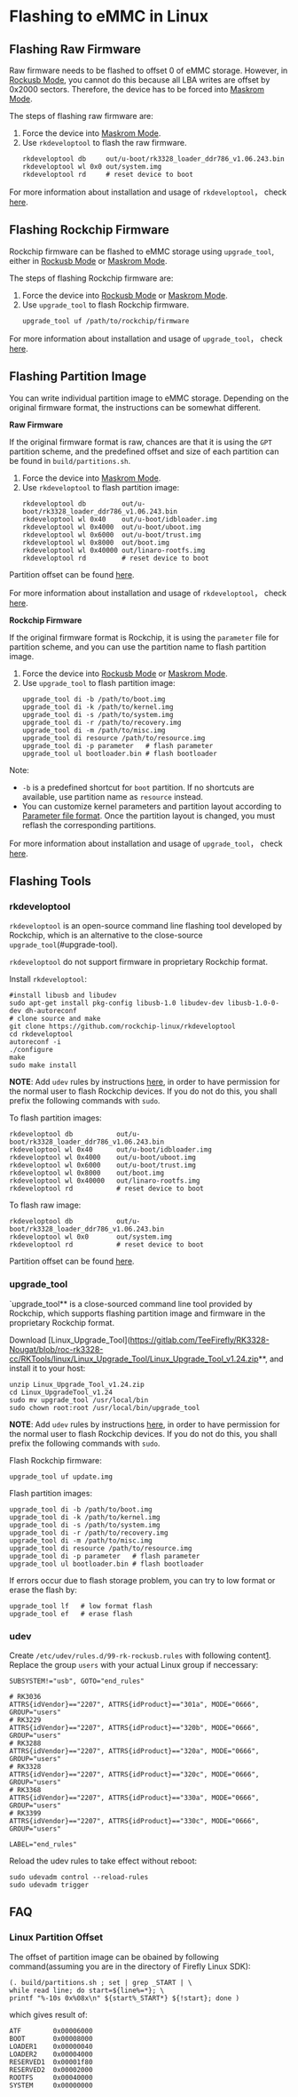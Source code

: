 # Flashing to eMMC in Linux

## Flashing Raw Firmware

Raw firmware needs to be flashed to offset 0 of eMMC storage. However, in [Rockusb Mode], you cannot do this because all LBA writes are offset by 0x2000 sectors. Therefore, the device has to be forced into [Maskrom Mode].

The steps of flashing raw firmware are:
1. Force the device into [Maskrom Mode].
2. Use `rkdeveloptool` to flash the raw firmware.
    ```
    rkdeveloptool db     out/u-boot/rk3328_loader_ddr786_v1.06.243.bin
    rkdeveloptool wl 0x0 out/system.img
    rkdeveloptool rd     # reset device to boot
    ```

For more information about installation and usage of `rkdeveloptool`， check [here](#rkdeveloptool).

## Flashing Rockchip Firmware

Rockchip firmware can be flashed to eMMC storage using `upgrade_tool`, either in [Rockusb Mode] or [Maskrom Mode].

The steps of flashing Rockchip firmware are:
1. Force the device into [Rockusb Mode] or [Maskrom Mode].
2. Use `upgrade_tool` to flash Rockchip firmware.
    ```
    upgrade_tool uf /path/to/rockchip/firmware
    ```

For more information about installation and usage of `upgrade_tool`， check [here](#upgrade-tool).

## Flashing Partition Image

You can write individual partition image to eMMC storage. Depending on the original firmware format, the instructions can be somewhat different.

**Raw Firmware**

If the original firmware format is raw, chances are that it is using the `GPT` partition scheme, and the predefined offset and size of each partition can be found in `build/partitions.sh`.

1. Force the device into [Maskrom Mode].
2. Use `rkdeveloptool` to flash partition image:
    ```
    rkdeveloptool db         out/u-boot/rk3328_loader_ddr786_v1.06.243.bin
    rkdeveloptool wl 0x40    out/u-boot/idbloader.img
    rkdeveloptool wl 0x4000  out/u-boot/uboot.img
    rkdeveloptool wl 0x6000  out/u-boot/trust.img
    rkdeveloptool wl 0x8000  out/boot.img
    rkdeveloptool wl 0x40000 out/linaro-rootfs.img
    rkdeveloptool rd         # reset device to boot
    ```

Partition offset can be found [here](#linux-partition-offset).

For more information about installation and usage of `rkdeveloptool`， check [here](#rkdeveloptool).

**Rockchip Firmware**

If the original firmware format is Rockchip, it is using the `parameter` file for partition scheme, and you can use the partition name to flash partition image.


1. Force the device into [Rockusb Mode] or [Maskrom Mode].
2. Use `upgrade_tool` to flash partition image:
    ```
    upgrade_tool di -b /path/to/boot.img
    upgrade_tool di -k /path/to/kernel.img
    upgrade_tool di -s /path/to/system.img
    upgrade_tool di -r /path/to/recovery.img
    upgrade_tool di -m /path/to/misc.img
    upgrade_tool di resource /path/to/resource.img
    upgrade_tool di -p parameter   # flash parameter
    upgrade_tool ul bootloader.bin # flash bootloader
    ```

Note:
- `-b` is a predefined shortcut for `boot` partition. If no shortcuts are available, use partition name as `resource` instead.
- You can customize kernel parameters and partition layout according to [Parameter file format](http://www.t-firefly.com/download/Firefly-RK3399/docs/Rockchip%20Parameter%20File%20Format%20Ver1.3.pdf). Once the partition layout is changed, you must reflash the corresponding partitions.

For more information about installation and usage of `upgrade_tool`， check [here](#upgrade-tool).

## Flashing Tools

### rkdeveloptool

`rkdeveloptool` is an open-source command line flashing tool developed by Rockchip, which is an alternative to the close-source `upgrade_tool`(#upgrade-tool).

`rkdeveloptool` do not support firmware in proprietary Rockchip format. 

Install `rkdeveloptool`:

    #install libusb and libudev
    sudo apt-get install pkg-config libusb-1.0 libudev-dev libusb-1.0-0-dev dh-autoreconf
    # clone source and make
    git clone https://github.com/rockchip-linux/rkdeveloptool
    cd rkdeveloptool
    autoreconf -i
    ./configure
    make
    sudo make install

**NOTE**: Add `udev` rules by instructions [here](#udev), in order to have permission for the normal user to flash Rockchip devices. If you do not do this, you shall prefix the following commands with `sudo`.

To flash partition images:

    rkdeveloptool db           out/u-boot/rk3328_loader_ddr786_v1.06.243.bin
    rkdeveloptool wl 0x40      out/u-boot/idbloader.img
    rkdeveloptool wl 0x4000    out/u-boot/uboot.img
    rkdeveloptool wl 0x6000    out/u-boot/trust.img
    rkdeveloptool wl 0x8000    out/boot.img
    rkdeveloptool wl 0x40000   out/linaro-rootfs.img
    rkdeveloptool rd           # reset device to boot

To flash raw image:

    rkdeveloptool db           out/u-boot/rk3328_loader_ddr786_v1.06.243.bin
    rkdeveloptool wl 0x0       out/system.img
    rkdeveloptool rd           # reset device to boot

Partition offset can be found [here](#partition%20offset).

### upgrade_tool

`upgrade_tool** is a close-sourced command line tool provided by Rockchip, which supports flashing partition image and firmware in the proprietary Rockchip format.

Download  [Linux_Upgrade_Tool](https://gitlab.com/TeeFirefly/RK3328-Nougat/blob/roc-rk3328-cc/RKTools/linux/Linux_Upgrade_Tool/Linux_Upgrade_Tool_v1.24.zip**, and install it to your host:

    unzip Linux_Upgrade_Tool_v1.24.zip
    cd Linux_UpgradeTool_v1.24
    sudo mv upgrade_tool /usr/local/bin
    sudo chown root:root /usr/local/bin/upgrade_tool

**NOTE**: Add `udev` rules by instructions [here](#udev), in order to have permission for the normal user to flash Rockchip devices. If you do not do this, you shall prefix the following commands with `sudo`.

Flash Rockchip firmware:

    upgrade_tool uf update.img

Flash partition images:

    upgrade_tool di -b /path/to/boot.img
    upgrade_tool di -k /path/to/kernel.img
    upgrade_tool di -s /path/to/system.img
    upgrade_tool di -r /path/to/recovery.img
    upgrade_tool di -m /path/to/misc.img
    upgrade_tool di resource /path/to/resource.img
    upgrade_tool di -p parameter   # flash parameter
    upgrade_tool ul bootloader.bin # flash bootloader

If errors occur due to flash storage problem, you can try to low format or erase the flash by:

    upgrade_tool lf   # low format flash
    upgrade_tool ef   # erase flash

### udev
Create `/etc/udev/rules.d/99-rk-rockusb.rules` with following content[1](https://github.com/rockchip-linux/rkdeveloptool/blob/master/99-rk-rockusb.rules). Replace the group `users` with your actual Linux group if neccessary:
```
SUBSYSTEM!="usb", GOTO="end_rules"

# RK3036
ATTRS{idVendor}=="2207", ATTRS{idProduct}=="301a", MODE="0666", GROUP="users"
# RK3229
ATTRS{idVendor}=="2207", ATTRS{idProduct}=="320b", MODE="0666", GROUP="users"
# RK3288
ATTRS{idVendor}=="2207", ATTRS{idProduct}=="320a", MODE="0666", GROUP="users"
# RK3328
ATTRS{idVendor}=="2207", ATTRS{idProduct}=="320c", MODE="0666", GROUP="users"
# RK3368
ATTRS{idVendor}=="2207", ATTRS{idProduct}=="330a", MODE="0666", GROUP="users"
# RK3399
ATTRS{idVendor}=="2207", ATTRS{idProduct}=="330c", MODE="0666", GROUP="users"

LABEL="end_rules"
```

Reload the udev rules to take effect without reboot:

    sudo udevadm control --reload-rules
    sudo udevadm trigger


## FAQ

### Linux Partition Offset

The offset of partition image can be obained by following command(assuming you are in the directory of Firefly Linux SDK):

    (. build/partitions.sh ; set | grep _START | \
    while read line; do start=${line%=*}; \
    printf "%-10s 0x%08x\n" ${start%_START*} ${!start}; done )

which gives result of:

    ATF        0x00006000
    BOOT       0x00008000
    LOADER1    0x00000040
    LOADER2    0x00004000
    RESERVED1  0x00001f80
    RESERVED2  0x00002000
    ROOTFS     0x00040000
    SYSTEM     0x00000000

[rkdeveloptool]: https://github.com/rockchip-linux/rkdeveloptool
[Rockusb Mode]: bootmode.html#rockusb-mode
[Maskrom Mode]: bootmode.html#maskrom-mode
